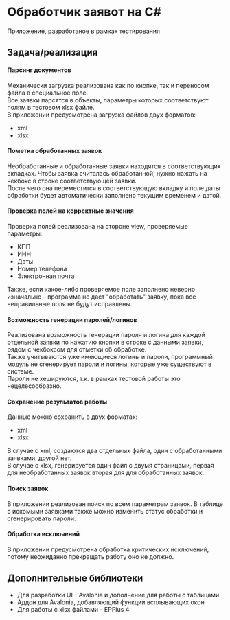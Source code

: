 # Обработчик заявот на C#

Приложение, разработаное в рамках тестирования

## Задача/реализация

#### Парсинг документов

Механически загрузка реализована как по кнопке, так и переносом файла в специальное поле.  
Все заявки парсятся в объекты, параметры которых соответствуют полям в тестовом xlsx файле.  
В приложении предусмотрена загрузка файлов двух форматов:
- xml
- xlsx

#### Пометка обработанных заявок

Необработанные и обработанные заявки находятся в соответствующих вкладках. Чтобы заявка считалась обработанной, нужно нажать на чекбокс в строке соответствующей заявки.  
После чего она переместится в соответствующую вкладку и поле даты обработки будет автоматически заполнено текущим временем и датой.

#### Проверка полей на корректные значения

Проверка полей реализована на стороне view, проверяемые параметры:
- КПП
- ИНН
- Даты
- Номер телефона
- Электронная почта

Также, если какое-либо проверяемое поле заполнено неверно изначально - программа не даст "обработать" заявку, пока все неправильные поля не будут исправлены.

#### Возможность генерации паролей/логинов

Реализована возможность генерации пароля и логина для каждой отдельной заявки по нажатию кнопки в строке с данными заявки, рядом с чекбоксом для отметки об обработке.  
Также учитываются уже имеющиеся логины и пароли, программный модуль не сгенерирует пароли и логины, которые уже существуют в системе.  
Пароли не хешируются, т.к. в рамках тестовой работы это нецелесообразно.

#### Сохранение результатов работы

Данные можно сохранить в двух форматах:
- xml
- xlsx

В случае с xml, создаются два отдельных файла, один с обработанными заявками, другой нет.  
В случае с xlsx, генерируется один файл с двумя страницами, первая для необработанных заявок вторая для для обработанных заявок.

#### Поиск заявок

В приложении реализован поиск по всем параметрам заявок. В таблице с искомыми заявками также можно изменить статус обработки и сгенерировать пароли.

#### Обработка исключений

В приложении предусмотрена обработка критических исключений, потому неожиданно прекращать работу оно не должно.

## Дополнительные библиотеки

- Для разработки UI - Avalonia и дополнение для работы с таблицами
- Аддон для Avalonia, добавляющий функции всплывающих окон
- Для работы с xlsx файлами - EPPlus 4
